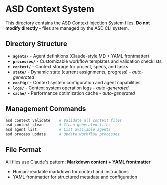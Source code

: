 # ASD Context System

This directory contains the ASD Context Injection System files. **Do not modify directly** - files are managed by the ASD CLI system.

## Directory Structure

- **`agents/`** - Agent definitions (Claude-style MD + YAML frontmatter)
- **`processes/`** - Customizable workflow templates and validation checklists
- **`context/`** - Context storage for project, specs, and tasks
- **`state/`** - Dynamic state (current assignments, progress) - _auto-generated_
- **`config/`** - Context system configuration and agent capabilities
- **`logs/`** - Context system operation logs - _auto-generated_
- **`cache/`** - Performance optimization cache - _auto-generated_

## Management Commands

```bash
asd context validate    # Validate all context files
asd context clean       # Clean generated files
asd agent list          # List available agents
asd process update      # Update workflow processes
```

## File Format

All files use Claude's pattern: **Markdown content + YAML frontmatter**

- Human-readable markdown for context and instructions
- YAML frontmatter for structured metadata and configuration
